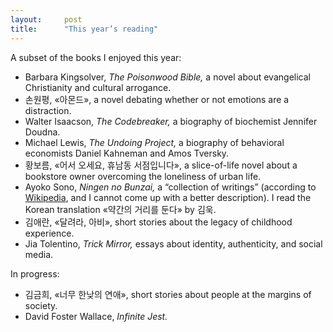 ```yaml
---
layout:     post
title:      "This year’s reading"
---
```


A subset of the books I enjoyed this year:
- Barbara Kingsolver, *The Poisonwood Bible,* a novel about evangelical Christianity and cultural arrogance.
- 손원평, «아몬드», a novel debating whether or not emotions are a distraction.
- Walter Isaacson, *The Codebreaker,* a biography of biochemist Jennifer Doudna.
- Michael Lewis, *The Undoing Project,* a biography of behavioral economists Daniel Kahneman and Amos Tversky.
- 황보름, «어서 오세요, 휴남동 서점입니다», a slice-of-life novel about a bookstore owner overcoming the loneliness of urban life.
- Ayoko Sono, *Ningen no Bunzai,* a “collection of writings” (according to [Wikipedia](https://en.wikipedia.org/wiki/Ayako_Sono#Works), and I cannot come up with a better description). I read the Korean translation «약간의 거리를 둔다» by 김욱.
- 김애란, «달려라, 아비», short stories about the legacy of childhood experience.
- Jia Tolentino, *Trick Mirror,* essays about identity, authenticity, and social media.

In progress:
- 김금희, «너무 한낮의 연애», short stories about people at the margins of society.
- David Foster Wallace, *Infinite Jest.*
